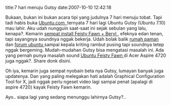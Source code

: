 title:7 hari menuju Gutsy
date:2007-10-10 12:42:18

Bukaan, bukan ini bukan acara tipi yang judulnya 7 hari menuju tobat. Tapi tadi habis buka
<a href="http://www.ubuntu.com/">
 Ubuntu.com,
</a>
ternyata 7 hari lagi Ubuntu Gutsy (Ubuntu 7.10) mau lahir. Aku udah nungguin saat-saat ini sejak sebulan yang lalu, kenapa?. Kemarin
<a href="http://kecebongsoft.wordpress.com/2007/09/07/my-new-feisty/">
 sempat install Feisty Fawn
</a>
<a href="http://kecebongsoft.wordpress.com/2007/09/07/my-new-feisty/">
 +
</a>
<a href="http://kecebongsoft.wordpress.com/2007/09/07/my-new-feisty/">
 Beryl
</a>
, efeknya edan tenan, tapi sayangnya soundnya nggak bekerja. Udah bolak balik
<a href="http://www.google.co.id/search?hl=id&amp;q=feisty%2Bsound%2Bnot%2Bwork%2Baspire%2B4720&amp;btnG=Telusuri+dengan+Google&amp;meta=">
 rumah paman
</a>
dan
<a href="http://ubuntuforums.org/forumdisplay.php?s=3f7ad9f94093a601fd80c9e935ed14c9&amp;f=135">
 forum ubuntu
</a>
sampai kepala kriting rambut pusing tapi soundnya tetep nggak bergeming. Mudah-mudahan Gutsy bisa mengatasi masalah ini. Ada yang pernah punya masalah sound
<a href="http://en.wikipedia.org/wiki/feisty_fawn">
 Ubuntu Feisty Fawn
</a>
di Acer Aspire 4720 juga nggak?.  Share donk disini.

Oh iya, kemarin juga sempat nyobain beta nya Gutsy,  lumayan banyak juga updatenya. Dan yang paling melegakan hati adalah Graphical Configuration Tool for X, jadi nggak perlu ngeset video lagi sampai penat (apalagi di aspire 4720) kayak Feisty Fawn kemarin.

Ayo.. siapa lagi yang sedang menunggu lahirnya Gutsy?..
